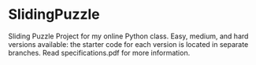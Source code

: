 # SlidingPuzzle
Sliding Puzzle Project for my online Python class.
Easy, medium, and hard versions available: the starter code for each version is located in separate branches.
Read specifications.pdf for more information.
